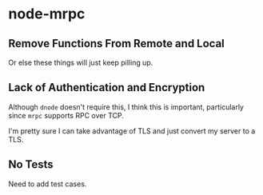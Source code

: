 # node-mrpc

## Remove Functions From Remote and Local

Or else these things will just keep pilling up.

## Lack of Authentication and Encryption

Although `dnode` doesn't require this, I think this is important, particularly
since `mrpc` supports RPC over TCP.

I'm pretty sure I can take advantage of TLS and just convert my server to a
TLS.

## No Tests

Need to add test cases.
